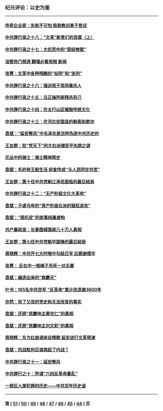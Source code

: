 ### 纪元评论：以史为鉴
---
#### [传奇企业家：失败不可怕 吸取教训勇于尝试](../../pages/nsc1028/n12974507.md?05260330) 
#### [中共罪行录之十八：“文革”新贵们的贪腐（上）](../../pages/nsc1028/n12974074.md?05260330) 
#### [中共罪行录之十七：大饥荒中的“荥经惨案”](../../pages/nsc1028/n12971424.md?05260330) 
#### [油管热门频道 翻墙必看视频 新闻](ok?05260330)
#### [张菁：文革中各种残酷的“站刑”和“坐刑”](../../pages/nsc1028/n12970477.md?05260330) 
#### [中共罪行录之十六：强迫孩子现场看杀人](../../pages/nsc1028/n12967431.md?05260330) 
#### [中共罪行录之十五：吕正操所部残杀异己](../../pages/nsc1028/n12965097.md?05260330) 
#### [中共罪行录之十四：在太行山区摧毁传统文化](../../pages/nsc1028/n12962619.md?05260330) 
#### [中共罪行录之十三：在河北安国县的勒索和欺诈](../../pages/nsc1028/n12959911.md?05260330) 
#### [袁斌：“延安整风”中毛泽东是怎样伪造中共历史的](../../pages/nsc1028/n12957562.md?05260330) 
#### [王友群：批“党天下”的大右派储安平失踪之谜](../../pages/nsc1028/n12954229.md?05260330) 
#### [花丛中的骑士：骑士精神简史](../../pages/nsc1028/n12952850.md?05260330) 
#### [袁斌：毛的帝王般生活 却宣传成“与人民同甘共苦”](../../pages/nsc1028/n12938801.md?05260330) 
#### [王友群：第十任中共党魁江泽民面临的最后结局](../../pages/nsc1028/n12933748.md?05260330) 
#### [中共罪行录之十二：“无产阶级文化大革命”](../../pages/nsc1028/n12928000.md?05260330) 
#### [袁斌：子虚乌有的“资产阶级右派的猖狂进攻”](../../pages/nsc1028/n12925599.md?05260330) 
#### [袁斌：“周扒皮”的故事纯属虚构](../../pages/nsc1028/n12923274.md?05260330) 
#### [共产暴政录：长春围城饿毙几十万人真相](../../pages/nsc1028/n10757327.md?05260330) 
#### [王友群：第七任中共党魁华国锋的最后结局](../../pages/nsc1028/n12918457.md?05260330) 
#### [周晓辉：中共开七大时暗中勾结日军 后感谢侵华](../../pages/nsc1028/n12921960.md?05260330) 
#### [张菁： 反右中一根绳子吊死一对夫妻](../../pages/nsc1028/n12921925.md?05260330) 
#### [袁斌：编造出来的“南霸天”](../../pages/nsc1028/n12921133.md?05260330) 
#### [叶书：165名中共空军 “反革命”累计改造逾3600年](../../pages/nsc1028/n12920034.md?05260330) 
#### [亦然：改了又改的党史和无法改变的事实](../../pages/nsc1028/n12919443.md?05260330) 
#### [袁斌：还原“恶霸地主黄世仁”的真相](../../pages/nsc1028/n12918879.md?05260330) 
#### [袁斌：还原“恶霸地主刘文彩”的真相](../../pages/nsc1028/n12917801.md?05260330) 
#### [周晓辉：东方红曲调来自情歌 延安进行文革预演](../../pages/nsc1028/n12914429.md?05260330) 
#### [袁斌：抗战胜利后谁挑起了内战？](../../pages/nsc1028/n12910568.md?05260330) 
#### [中共罪行录之十一：延安整风](../../pages/nsc1028/n12908179.md?05260330) 
#### [中共罪行之十：所谓“六四反革命暴乱”](../../pages/nsc1028/n12905872.md?05260330) 
#### [一部反人类犯罪的历史——中共百年历史谈](../../pages/nsc1028/n12905134.md?05260330) 

---
#### 第 [ [51](./51.md?05260330) / [50](./50.md?05260330) / [49](./49.md?05260330) / [48](./48.md?05260330) / [47](./47.md?05260330) / [46](./46.md?05260330) / [45](./45.md?05260330) / [44](./44.md?05260330) ] 页
